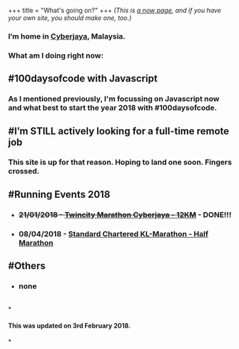 +++
title = "What's going on?"
+++
*(This is <a href="http://nownownow.com/about">a now page</a>, and if you have your own site, you should make one, too.)*

<h3>I’m home in <a href="https://en.wikipedia.org/wiki/Cyberjaya">Cyberjaya</a>, Malaysia.</h3>

<h3>What am I doing right now:</h3>

<h2><strong>#100daysofcode with Javascript
</strong></h2>
<h3>As I mentioned previously, I'm focussing on Javascript now and what best to start the year 2018 with #100daysofcode.</h3> 

<h2><strong>#I’m STILL actively looking for a full-time remote job</strong></h2>
<h3>This site is up for that reason. Hoping to land one soon. Fingers crossed.</h3>

<h2><strong>#Running Events 2018</strong></h2>
    <ul>
        <li><h3><strike>21/01/2018 - <a href="https://www.facebook.com/TwincityMarathon/">Twincity Marathon Cyberjaya - 12KM</a></strike> - DONE!!!</h3></li>
        <li><h3>08/04/2018 - <a href="https://www.kl-marathon.com/">Standard Chartered KL-Marathon - Half Marathon</a></h3></li>
    </ul>

<h2><strong>#Others</strong></h2>
    <ul>
    <li><h3>none</h3></li>
    </ul>


<br>
*<h4>This was updated on 3rd February 2018.</h4>*





